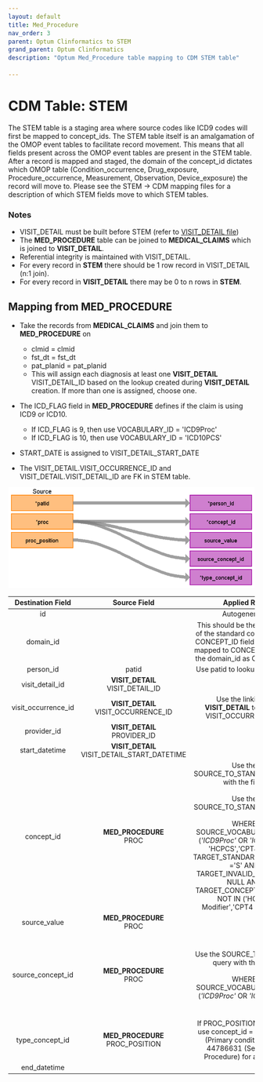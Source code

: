 ```yaml
---
layout: default
title: Med_Procedure
nav_order: 3
parent: Optum Clinformatics to STEM
grand_parent: Optum Clinformatics
description: "Optum Med_Procedure table mapping to CDM STEM table"

---
```


# CDM Table: STEM 

The STEM table is a staging area where source codes like ICD9 codes will first be mapped to concept_ids. The STEM table itself is an amalgamation of the OMOP event tables to facilitate record movement. This means that all fields present across the OMOP event tables are present in the STEM table. After a record is mapped and staged, the domain of the concept_id dictates which OMOP table (Condition_occurrence, Drug_exposure, Procedure_occurrence, Measurement, Observation, Device_exposure) the record will move to. Please see the STEM -> CDM mapping files for a description of which STEM fields move to which STEM tables.

### **Notes**
- VISIT_DETAIL must be built before STEM (refer to [VISIT_DETAIL file](VISIT_DETAIL.md))
- The **MED_PROCEDURE** table can be joined to **MEDICAL_CLAIMS** which is joined to **VISIT_DETAIL**. 
- Referential integrity is maintained with VISIT_DETAIL. 
- For every record in **STEM** there should be 1 row record in VISIT_DETAIL (n:1 join). 
- For every record in **VISIT_DETAIL** there may be 0 to n rows in **STEM**.

## **Mapping from MED_PROCEDURE**
- Take the records from **MEDICAL_CLAIMS** and join them to **MED_PROCEDURE** on 
    - clmid = clmid
    - fst_dt = fst_dt
    - pat_planid = pat_planid
    - This will assign each diagnosis at least one **VISIT_DETAIL** VISIT_DETAIL_ID based on the lookup created during **VISIT_DETAIL** creation. If more than one is assigned, choose one.  

- The ICD_FLAG field in **MED_PROCEDURE** defines if the claim is using ICD9 or ICD10.
    - If ICD_FLAG is 9, then use VOCABULARY_ID = 'ICD9Proc'
    - If ICD_FLAG is 10, then use VOCABULARY_ID = 'ICD10PCS'
- START_DATE is assigned to VISIT_DETAIL_START_DATE
- The VISIT_DETAIL.VISIT_OCCURRENCE_ID and VISIT_DETAIL.VISIT_DETAIL_ID are FK in STEM table.

![](images/image18.png)

|**Destination Field**|**Source Field**|**Applied Rule**|**Comment**|
| :----: | :----: | :--------: | :------: |
| id | |Autogenerate||
| domain_id ||This should be the domain_id of the standard concept in the CONCEPT_ID field. If a code is mapped to CONCEPT_ID 0, put the domain_id as Observation.||
| person_id | patid| Use patid to lookup Person_id ||
| visit_detail_id |**VISIT_DETAIL**<br>VISIT_DETAIL_ID|||
| visit_occurrence_id |**VISIT_DETAIL**<br>VISIT_OCCURRENCE_ID|Use the linking to **VISIT_DETAIL** to look up VISIT_OCCURRENCE_ID||
| provider_id |**VISIT_DETAIL**<br>PROVIDER_ID |||
| start_datetime |**VISIT_DETAIL** VISIT_DETAIL_START_DATETIME |||
| concept_id | **MED_PROCEDURE**<br>PROC|Use the SOURCE_TO_STANDARD query with the filter<br/><br/>Use the SOURCE_TO_STANDARD query<br/><br/> WHERE SOURCE_VOCABULARY_ID IN (*'ICD9Proc'* OR *'ICD10PCS'*, 'HCPCS','CPT4') AND TARGET_STANDARD_CONCEPT ='S' AND TARGET_INVALID_REASON IS NULL AND TARGET_CONCEPT_CLASS_ID NOT IN ('HCPCS Modifier','CPT4 Modifier') |If ICD_FLAG = 9 then use 'ICD9Proc', else if ICD_FLAG = 10 then use 'ICD10PCS'|
| source_value | **MED_PROCEDURE**<br>PROC|||
| source_concept_id |**MED_PROCEDURE**<br>PROC |Use the SOURCE_TO_SOURCE query with the filter<br><br>WHERE SOURCE_VOCABULARY_ID IN (*'ICD9Proc'* OR *'ICD10PCS'*) |If ICD_FLAG = 9 then use 'ICD9Proc', else if ICD_FLAG = 10 then use 'ICD10PCS'|
| type_concept_id |**MED_PROCEDURE**<br>PROC_POSITION |If PROC_POSITION = 01 then use concept_id = 44786630 (Primary condition). Use 44786631 (Secondary Procedure) for all others.  ||
| end_datetime | |||
